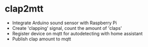 # clap2mtt

- Integrate Arduino sound sensor with Raspberry Pi
- Create 'clapping' signal, count the amount of 'claps'
- Register device on mqtt for autodetecting with home assistant
- Publish clap amount to mqtt

